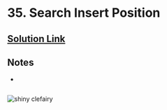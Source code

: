# 35. Search Insert Position

## [Solution Link]()

## Notes

- 

```c

```

![shiny clefairy](https://projectpokemon.org/images/shiny-sprite/clefairy.gif)
